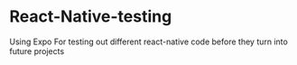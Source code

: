 # React-Native-testing
Using Expo
For testing out different react-native code before they turn into future projects
